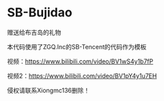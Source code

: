 # SB-Bujidao
赠送给布吉岛的礼物

本代码使用了ZGQ.Inc的SB-Tencent的代码作为模板

视频：https://www.bilibili.com/video/BV1wS4y1b7fP

视频2：https://www.bilibili.com/video/BV1pY4y1u7EH

侵权请联系Xiongmc136删除！

